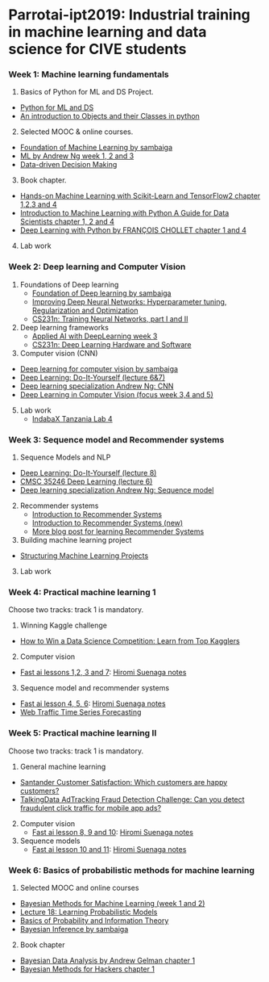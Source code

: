 # Parrotai-ipt2019: Industrial training in machine learning and data science for CIVE students

### Week 1: Machine learning fundamentals
1. Basics of Python for ML and DS Project.
 - [Python for ML and DS](https://github.com/sambaiga/PytzMLS2018/tree/master/Python%20for%20ML%20and%20DS)
  - [An introduction to Objects and their Classes in python](https://am207.github.io/2018spring/wiki/pythonlab.html)
2. Selected MOOC & online courses. 
  - [Foundation of Machine Learning by sambaiga](https://speakerdeck.com/sambaiga/machine-learning-fundamentals)
  - [ML by Andrew Ng week 1, 2 and 3](https://www.coursera.org/learn/machine-learning#syllabus)
  - [Data-driven Decision Making](https://www.coursera.org/learn/decision-making)
3. Book chapter.
 - [Hands-on Machine Learning with Scikit-Learn and TensorFlow2 chapter 1,2,3 and 4](https://github.com/ageron/handson-ml2)
 - [Introduction to Machine Learning with Python A Guide for Data Scientists chapter 1, 2 and 4](https://github.com/amueller/introduction_to_ml_with_python)
 - [Deep Learning with Python by FRANÇOIS CHOLLET chapter 1 and 4]()
4. Lab work

### Week 2: Deep learning and Computer Vision
1. Foundations of Deep learning
   - [Foundation of Deep learning by sambaiga](https://speakerdeck.com/sambaiga/foundation-of-deep-learning)
   - [Improving Deep Neural Networks: Hyperparameter tuning, Regularization and Optimization](https://www.coursera.org/learn/deep-neural-network)
   - [CS231n: Training Neural Networks, part I and II](http://cs231n.stanford.edu/syllabus.html)
2. Deep learning frameworks
   - [Applied AI with DeepLearning week 3](https://www.coursera.org/learn/ai)
   - [CS231n: Deep Learning Hardware and Software](http://cs231n.stanford.edu/slides/2018/cs231n_2018_lecture08.pdf)
3. Computer vision (CNN)
  - [Deep learning for computer vision by sambaiga](https://speakerdeck.com/sambaiga/deep-learning-for-computer-vision)
  - [Deep Learning: Do-It-Yourself (lecture 6&7)](http://www.di.ens.fr/~lelarge/dldiy/)
  - [Deep learning specialization Andrew Ng: CNN](https://www.coursera.org/learn/convolutional-neural-networks)
  - [Deep Learning in Computer Vision (focus week 3,4 and 5)](https://www.coursera.org/learn/deep-learning-in-computer-vision)
5. Lab work
   - [IndabaX Tanzania Lab 4](https://github.com/sambaiga/PytzMLS2018/tree/master/Lab-4)
  

###  Week 3: Sequence model and Recommender systems
1. Sequence Models and NLP
  - [Deep Learning: Do-It-Yourself (lecture 8)](http://www.di.ens.fr/~lelarge/dldiy/)
  - [CMSC 35246 Deep Learning (lecture 6)](http://ttic.uchicago.edu/~shubhendu/Pages/CMSC35246.html)
  - [Deep learning specialization Andrew Ng: Sequence model](https://www.coursera.org/learn/nlp-sequence-models#syllabus)
2. Recommender systems
    - [Introduction to Recommender Systems](https://www.coursera.org/learn/recommender-systems-introduction)
    - [Introduction to Recommender Systems (new)](https://tryolabs.com/blog/introduction-to-recommender-systems/)
    - [More blog post for learning Recommender Systems](https://blog.fastforwardlabs.com/2018/04/10/pytorch-for-recommenders-101.html)
3. Building machine learning project
  - [Structuring Machine Learning Projects](https://www.coursera.org/learn/machine-learning-projects)
3. Lab work



###  Week 4: Practical machine learning 1 
Choose two tracks: track 1 is mandatory.

1. Winning Kaggle challenge
  - [How to Win a Data Science Competition: Learn from Top Kagglers](https://www.coursera.org/learn/competitive-data-science)

2. Computer vision
  - [Fast ai lessons 1,2, 3 and 7](http://course.fast.ai/part2.html): [Hiromi Suenaga notes](https://medium.com/@hiromi_suenaga)
3. Sequence model and recommender systems
  - [Fast ai lesson 4, 5, 6](http://course.fast.ai/): [Hiromi Suenaga notes](https://medium.com/@hiromi_suenaga)
  - [Web Traffic Time Series Forecasting](https://www.kaggle.com/c/web-traffic-time-series-forecasting/discussion/43795)

###  Week 5: Practical machine learning II
Choose two tracks: track 1 is mandatory.
1. General machine learning
  - [Santander Customer Satisfaction: Which customers are happy customers?](https://www.kaggle.com/c/santander-customer-satisfaction/discussion/20978)
  - [TalkingData AdTracking Fraud Detection Challenge: Can you detect fraudulent click traffic for mobile app ads?](https://github.com/flowlight0/talkingdata-adtracking-fraud-detection)
2. Computer vision
   - [Fast ai lesson 8, 9 and 10](http://course.fast.ai/part2.html): [Hiromi Suenaga notes](https://medium.com/@hiromi_suenaga)
3. Sequence models 
   - [Fast ai lesson 10 and 11](http://course.fast.ai/part2.html): [Hiromi Suenaga notes](https://medium.com/@hiromi_suenaga)



###  Week 6: Basics of probabilistic methods for machine learning
1. Selected MOOC and online courses
  - [Bayesian Methods for Machine Learning (week 1 and 2)](https://www.coursera.org/learn/bayesian-methods-in-machine-learning)
  - [Lecture 18: Learning Probabilistic Models](http://www.cs.toronto.edu/~rgrosse/courses/csc321_2018/)
  - [Basics of Probability and Information Theory](https://sambaiga.github.io/ml/deep%20learning/probability/2018/06/08/deepprobabilistic_1.html)
  - [Bayesian Inference by sambaiga](https://sambaiga.github.io/ml/deep%20learning/probability/2018/06/28/deepprobabilistic_2.html)
2. Book chapter
  - [Bayesian Data Analysis by Andrew Gelman chapter 1](http://www.stat.columbia.edu/~gelman/book/)
  - [Bayesian Methods for Hackers chapter 1](https://github.com/CamDavidsonPilon/Probabilistic-Programming-and-Bayesian-Methods-for-Hackers)

